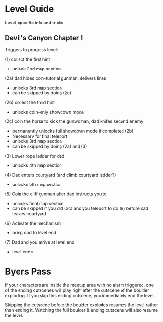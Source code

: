 # Level Guide
Level-specific info and tricks

## Devil's Canyon Chapter 1
Triggers to progress level:

(1) collect the first hint
* unlock 2nd map section

(2a) dad hides coin-tutorial gunman, delivers lines
* unlocks 3rd map section
* can be skipped by doing (2c)

(2b) collect the third hint
* unlocks coin-only showdown mode

(2c) coin the horse to kick the gunwoman, dad knifes second enemy
* permanently unlocks full showdown mode if completed (2b)
* Necessary for final teleport
* unlocks 3rd map section
* can be skipped by doing (2a) and (3)

(3) Lower rope ladder for dad
* unlocks 4th map section

(4) Dad enters courtyard (and climb courtyard ladder?)
* unlocks 5th map section

(5) Coin the cliff gunman after dad instructs you to
* unlocks final map section
* can be skipped if you did (2c) and you teleport to do (6) before dad leaves courtyard

(6) Activate the mechanism
* bring dad to level end

(7) Dad and you arrive at level end
* level ends


# Byers Pass
If your characters are inside the meetup area with no alarm triggered, one of the ending cutscenes will play right after the cutscene of the boulder exploding. If you skip this ending cutscene, you immediately end the level. 

Skipping the cutscene before the boulder explodes resumes the level rather than ending it. Watching the full boulder & ending cutscene will also resume the level.


